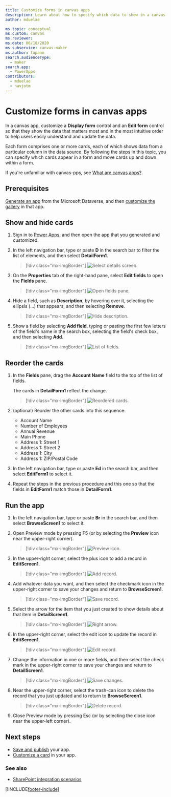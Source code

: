 ```yaml
---
title: Customize forms in canvas apps
description: Learn about how to specify which data to show in a canvas app form, in which order to show them, and in which controls.
author: mduelae

ms.topic: conceptual
ms.custom: canvas
ms.reviewer: 
ms.date: 06/18/2020
ms.subservice: canvas-maker
ms.author: tapanm
search.audienceType: 
  - maker
search.app: 
  - PowerApps
contributors:
  - mduelae
  - navjotm
---
```

# Customize forms in canvas apps

In a canvas app, customize a **Display form** control and an **Edit form** control so that they show the data that matters most and in the most intuitive order to help users easily understand and update the data.

Each form comprises one or more cards, each of which shows data from a particular column in the data source. By following the steps in this topic, you can specify which cards appear in a form and move cards up and down within a form.

If you're unfamiliar with canvas-pps, see [What are canvas apps?](getting-started.md).

## Prerequisites

[Generate an app](data-platform-create-app.md) from the Microsoft Dataverse, and then [customize the gallery](customize-layout-sharepoint.md) in that app.

## Show and hide cards

1. Sign in to [Power Apps](https://make.powerapps.com?utm_source=padocs&utm_medium=linkinadoc&utm_campaign=referralsfromdoc), and then open the app that you generated and customized.

1. In the left navigation bar, type or paste **D** in the search bar to filter the list of elements, and then select **DetailForm1**.

    > [!div class="mx-imgBorder"]
    > ![Select details screen.](./media/customize-forms-sharepoint/select-detailform.png)

1. On the **Properties** tab of the right-hand pane, select **Edit fields** to open the **Fields** pane.

    > [!div class="mx-imgBorder"]
    > ![Open fields pane.](./media/customize-forms-sharepoint/edit-fields.png)

1. Hide a field, such as **Description**, by hovering over it, selecting the ellipsis (...) that appears, and then selecting **Remove**.

    > [!div class="mx-imgBorder"]
    > ![Hide description.](./media/customize-forms-sharepoint/hide-fields.png)

1. Show a field by selecting **Add field**, typing or pasting the first few letters of the field's name in the search box, selecting the field's check box, and then selecting **Add**.

    > [!div class="mx-imgBorder"]
    > ![List of fields.](./media/customize-forms-sharepoint/show-field.png)

## Reorder the cards

1. In the **Fields** pane, drag the **Account Name** field to the top of the list of fields.

    The cards in **DetailForm1** reflect the change.

    > [!div class="mx-imgBorder"]
    > ![Reordered cards.](./media/customize-forms-sharepoint/reordered-card.png)

1. (optional) Reorder the other cards into this sequence:

    - Account Name
    - Number of Employees
    - Annual Revenue
    - Main Phone
    - Address 1: Street 1
    - Address 1: Street 2
    - Address 1: City
    - Address 1: ZIP/Postal Code

1. In the left navigation bar, type or paste **Ed** in the search bar, and then select **EditForm1** to select it.

1. Repeat the steps in the previous procedure and this one so that the fields in **EditForm1** match those in **DetailForm1**.

## Run the app

1. In the left navigation bar, type or paste **Br** in the search bar, and then select **BrowseScreen1** to select it.

1. Open Preview mode by pressing F5 (or by selecting the **Preview** icon near the upper-right corner).

    > [!div class="mx-imgBorder"]
    > ![Preview icon.](./media/customize-forms-sharepoint/open-preview.png)

1. In the upper-right corner, select the plus icon to add a record in **EditScreen1**.

    > [!div class="mx-imgBorder"]
    > ![Add record.](./media/customize-forms-sharepoint/add-record.png)

1. Add whatever data you want, and then select the checkmark icon in the upper-right corner to save your changes and return to **BrowseScreen1**.

    > [!div class="mx-imgBorder"]
    > ![Save record.](./media/customize-forms-sharepoint/save-record.png)

1. Select the arrow for the item that you just created to show details about that item in **DetailScreen1**.

    > [!div class="mx-imgBorder"]
    > ![Right arrow.](./media/customize-forms-sharepoint/right-arrow.png)

1. In the upper-right corner, select the edit icon to update the record in **EditScreen1**.

    > [!div class="mx-imgBorder"]
    > ![Edit record.](./media/customize-forms-sharepoint/edit-record.png)

1. Change the information in one or more fields, and then select the check mark in the upper-right corner to save your changes and return to **DetailScreen1**.

    > [!div class="mx-imgBorder"]
    > ![Save changes.](./media/customize-forms-sharepoint/save-record.png)

1. Near the upper-right corner, select the trash-can icon to delete the record that you just updated and to return to **BrowseScreen1**.

    > [!div class="mx-imgBorder"]
    > ![Delete record.](./media/customize-forms-sharepoint/delete-record.png)

1. Close Preview mode by pressing Esc (or by selecting the close icon near the upper-left corner).

## Next steps

- [Save and publish](save-publish-app.md) your app.
- [Customize a card](customize-card.md) in your app.

### See also

- [SharePoint integration scenarios](sharepoint/scenarios-intro.md)


[!INCLUDE[footer-include](../../includes/footer-banner.md)]